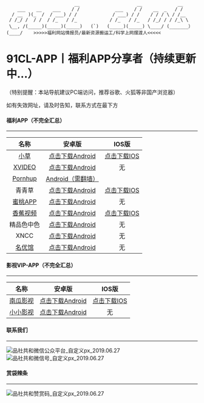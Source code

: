 
                             __                     __             __          
        ___    __    ___    / /             ___    / /    __  _   / /           
      / __  )(_  /  / ___) / /             / ___) / /    / / / \ / /__          
     / /_/ /  / /  / /_   / /_            / /_   / /_   / /_/ / / /_\ \         
     \__, /(_____)(_____)(_____)   (`)   (_____)(_____) \____/ (_______）       
    (____/    >>>>>福利网站情报员/最新资源搬运工/科学上网摆渡人<<<<<                

# 91CL-APP丨福利APP分享者（持续更新中...）

（特别提醒：本站导航建议PC端访问，推荐谷歌、火狐等非国产浏览器）

如有失效网址，请及时告知，联系方式在最下方

#### 福利APP（不完全汇总）

------

|                     名称                      |                            安卓版                            |                            IOS版                             |
| :-------------------------------------------: | :----------------------------------------------------------: | :----------------------------------------------------------: |
|      [小草](https://github.com/yuuwill)       | [点击下载Android](https://github.com/yuuwill/1024app-android/releases/download/2.2.4/1024app_android_2.2.4.apk) | [点击下载IOS](https://github.com/yuuwill/1024app-ios/releases/download/v2.3.3/1024app_ios_2.3.3.ipa) |
|    [XVIDEO](https://www.xvideos.net/app/)     | [点击下载Android](http://cds.b9j8y6c4.hwcdn.net/videos/android-app/xvideos-STABLE-0.44.apk) |                              无                              |
| [Pornhup](http://www.pornhup.com/fun/android) | [Android（需翻墙）](https://api.pronstore.com/sites/1/applications/1/versions/curren) |                                                              |
|                    青青草                     | [点击下载Android](https://www.qqcappmk01.com/?app_key=hmxgte&code=95REVTVq) | [点击下载IOS](https://www.qqcappmk01.com/?app_key=hmxgte&code=95REVTVq) |
|       [蜜桃APP](https://www.mt001.cc/)        |     [点击下载Android](https://www.chinaanti-riot.com/mt1510.apk)     |                              无                              |
|         [香蕉视频](https://www.5.app)         |         [点击下载Android](https://app.xllwpq.com/930-xj.apk)         |         [点击下载IOS](https://ios.xiudongli.com/?knowledge)          |
|                  精品色中色                   |    [点击下载Android](http://app.ks453.com/f2d/sexinsex_sign2.apk)    |                              无                              |
|                     XNCC                      | [点击下载Android](http://cds.b9j8y6c4.hwcdn.net/videos/android-app/xnxx-STABLE-0.44.apk) |                              无                              |
|         [名优馆](https://mygwz.com/)          |        [点击下载Android](https://myg7.app/?channelCode=cmdh)         |                              无                              |

#### 影视VIP-APP（不完全汇总）

------

|                       名称                       |                            安卓版                            |                    IOS版                    |
| :----------------------------------------------: | :----------------------------------------------------------: | :-----------------------------------------: |
| [南瓜影视](https://ngmov.me/?channelCode=ngyg35) | [点击下载Android](http://storage.lxgzb.com/donggua/channel-ayo1id-11-ngyg35.apk) | [点击下载IOS](https://ngmov.me/?channelCode=ngyg35) |
|          [小小影视](https://xiao1.app/)          |     [点击下载Android](https://app.dufuhotel.com/9app0815-1.apk)      |                     无                      |



#### 联系我们

------

![品社共和微信公众平台_自定义px_2019.06.27](https://www.privacypic.com/images/2019/06/27/_px_2019.067d17e8e9094fd426.jpg)![品社共和微信号_自定义px_2019.06.27](https://www.privacypic.com/images/2019/06/27/_px_2019.063232c5dc9a64393c.jpg)

#### 赏袋辣条

------

![品社共和赞赏码_自定义px_2019.06.27](https://www.privacypic.com/images/2019/06/27/_201906271634338e25f40d02831e14.md.jpg)
